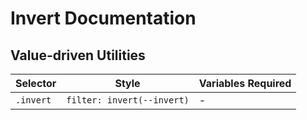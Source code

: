 # Invert Documentation

## Value-driven Utilities

| Selector  | Style                      | Variables Required |
| --------- | -------------------------- | ------------------ |
| `.invert` | `filter: invert(--invert)` | -                  |
